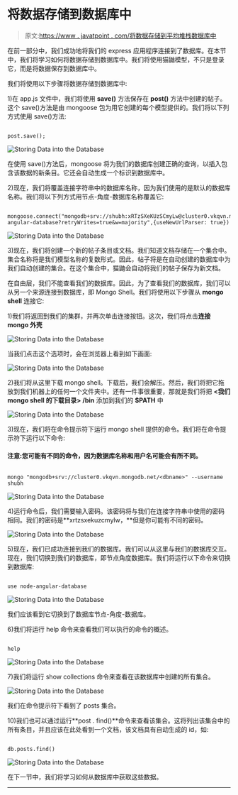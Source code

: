# 将数据存储到数据库中

> 原文:[https://www . javatpoint . com/将数据存储到平均堆栈数据库中](https://www.javatpoint.com/storing-data-into-database-in-mean-stack)

在前一部分中，我们成功地将我们的 express 应用程序连接到了数据库。在本节中，我们将学习如何将数据存储到数据库中。我们将使用猫鼬模型，不只是登录它，而是将数据保存到数据库中。

我们将使用以下步骤将数据存储到数据库中:

1)在 app.js 文件中，我们将使用 **save()** 方法保存在 **post()** 方法中创建的帖子。这个 save()方法是由 mongoose 包为用它创建的每个模型提供的。我们将以下列方式使用 save()方法:

```

post.save();

```

![Storing Data into the Database](../Images/7bcea965fd2ecb15103a5a278841eeda.png)

在使用 save()方法后，mongoose 将为我们的数据库创建正确的查询，以插入包含该数据的新条目。它还会自动生成一个标识到数据库中。

2)现在，我们将覆盖连接字符串中的数据库名称，因为我们使用的是默认的数据库名称。我们将以下列方式用节点-角度-数据库名称覆盖它:

```

mongoose.connect("mongodb+srv://shubh:xRTzSXeKUzSCmyLw@cluster0.vkqvn.mongodb.net/node-angular-database?retryWrites=true&w=majority",{useNewUrlParser: true})

```

![Storing Data into the Database](../Images/ef50718c95978a11cf6e0ff0388b2802.png)

3)现在，我们将创建一个新的帖子条目或文档。我们知道文档存储在一个集合中。集合名称将是我们模型名称的复数形式。因此，帖子将是在自动创建的数据库中为我们自动创建的集合。在这个集合中，猫鼬会自动将我们的帖子保存为新文档。

在自由层，我们不能查看我们的数据库。因此，为了查看我们的数据库，我们可以从另一个来源连接到数据库，即 Mongo Shell。我们将使用以下步骤从 **mongo shell** 连接它:

1)我们将返回到我们的集群，并再次单击连接按钮。这次，我们将点击**连接 mongo 外壳**

![Storing Data into the Database](../Images/3addaa77bd51e437106f5163c3db6815.png)

当我们点击这个选项时，会在浏览器上看到如下画面:

![Storing Data into the Database](../Images/7edd6b1a61b38819542faa33b578fdd5.png)

2)我们将从这里下载 mongo shell。下载后，我们会解压。然后，我们将把它拖放到我们机器上的任何一个文件夹中。还有一件事很重要，那就是我们将把 **<我们 mongo shell 的下载目录> /bin** 添加到我们的 **$PATH** 中

![Storing Data into the Database](../Images/d5555f3a6631230aca219de15b6c8165.png)

3)现在，我们将在命令提示符下运行 mongo shell 提供的命令。我们将在命令提示符下运行以下命令:

#### 注意:您可能有不同的命令，因为数据库名称和用户名可能会有所不同。

```

mongo "mongodb+srv://cluster0.vkqvn.mongodb.net/<dbname>" --username shubh

```

![Storing Data into the Database](../Images/8a7e129bf9c4703649265bfcea31b6ca.png)

4)运行命令后，我们需要输入密码。该密码将与我们在连接字符串中使用的密码相同。我们的密码是**xrtzsxekuzcmylw，**但是你可能有不同的密码。

![Storing Data into the Database](../Images/50286c01e98b682965e2e8e0576e6e8e.png)

5)现在，我们已成功连接到我们的数据库。我们可以从这里与我们的数据库交互。现在，我们切换到我们的数据库，即节点角度数据库。我们将运行以下命令来切换到数据库:

```

use node-angular-database

```

![Storing Data into the Database](../Images/ad8d407ccfa14f657d683579fcd64cfa.png)

我们应该看到它切换到了数据库节点-角度-数据库。

6)我们将运行 help 命令来查看我们可以执行的命令的概述。

```

help

```

![Storing Data into the Database](../Images/05b84679861a8be01fb2c63670c4a77b.png)

7)我们将运行 show collections 命令来查看在该数据库中创建的所有集合。

![Storing Data into the Database](../Images/476600dabfd526ed252faaa4c7dcf461.png)

我们在命令提示符下看到了 posts 集合。

10)我们也可以通过运行**post . find()**命令来查看该集合。这将列出该集合中的所有条目，并且应该在此处看到一个文档，该文档具有自动生成的 id，如:

```

db.posts.find()

```

![Storing Data into the Database](../Images/3819cdf0ae9e7099a3330c5296c803a6.png)

在下一节中，我们将学习如何从数据库中获取这些数据。

* * *